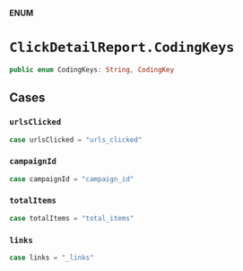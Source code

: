 **ENUM**

# `ClickDetailReport.CodingKeys`

```swift
public enum CodingKeys: String, CodingKey
```

## Cases
### `urlsClicked`

```swift
case urlsClicked = "urls_clicked"
```

### `campaignId`

```swift
case campaignId = "campaign_id"
```

### `totalItems`

```swift
case totalItems = "total_items"
```

### `links`

```swift
case links = "_links"
```
